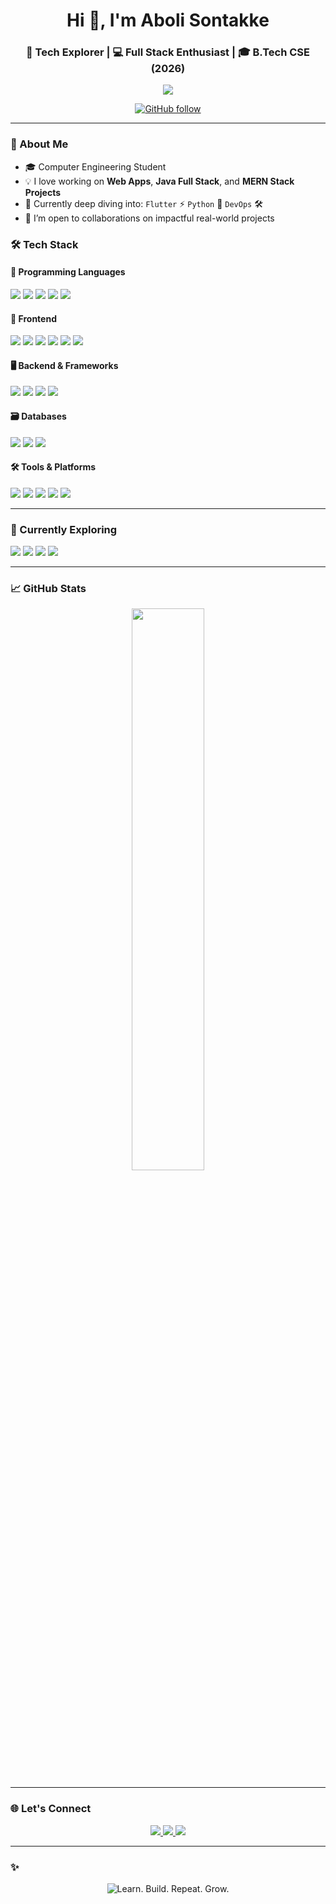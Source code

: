 <h1 align="center">Hi 👋, I'm Aboli Sontakke</h1>
<h3 align="center">🚀 Tech Explorer | 💻 Full Stack Enthusiast | 🎓 B.Tech CSE (2026)</h3>

<!-- Typing Animation Header -->
<p align="center">
  <img src="https://readme-typing-svg.herokuapp.com?font=Fira+Code&weight=500&pause=1000&color=00BFFF&center=true&vCenter=true&width=435&lines=Full+Stack+Developer;Code.+Build.+Repeat.+Grow." />
</p>

<p align="center">
  <a href="https://github.com/abolisontakke?tab=followers">
    <img src="https://img.shields.io/github/followers/abolisontakke?label=Follow%20Me&style=social" alt="GitHub follow" />
  </a>
</p>

---

### 👀 About Me  
- 🎓 Computer Engineering Student  
- 💡 I love working on **Web Apps**, **Java Full Stack**, and **MERN Stack Projects**  
- 🌱 Currently deep diving into: `Flutter` ⚡ `Python` 🐍 `DevOps` 🛠️   
- 🤝 I’m open to collaborations on impactful real-world projects  

### 🛠️ Tech Stack

#### 🧾 Programming Languages
<p>
  <img src="https://img.shields.io/badge/Java-%23ED8B00.svg?style=for-the-badge&logo=java&logoColor=white"/> 
  <img src="https://img.shields.io/badge/C++-%2300599C.svg?style=for-the-badge&logo=c%2B%2B&logoColor=white"/>
  <img src="https://img.shields.io/badge/Python-%2314354C.svg?style=for-the-badge&logo=python&logoColor=white"/>
  <img src="https://img.shields.io/badge/JavaScript-%23F7DF1E.svg?style=for-the-badge&logo=javascript&logoColor=black"/>
  <img src="https://img.shields.io/badge/TypeScript-%23007ACC.svg?style=for-the-badge&logo=typescript&logoColor=white"/>
</p>

#### 🎨 Frontend
<p>
  <img src="https://img.shields.io/badge/HTML5-%23E34F26.svg?style=for-the-badge&logo=html5&logoColor=white"/> 
  <img src="https://img.shields.io/badge/CSS3-%231572B6.svg?style=for-the-badge&logo=css3&logoColor=white"/> 
  <img src="https://img.shields.io/badge/Bootstrap-%23563D7C.svg?style=for-the-badge&logo=bootstrap&logoColor=white"/>
  <img src="https://img.shields.io/badge/React-%2361DAFB.svg?style=for-the-badge&logo=react&logoColor=black"/>
  <img src="https://img.shields.io/badge/Angular-%23DD0031.svg?style=for-the-badge&logo=angular&logoColor=white"/>
  <img src="https://img.shields.io/badge/Flutter-%2302569B.svg?style=for-the-badge&logo=flutter&logoColor=white"/>
</p>

#### 🖥 Backend & Frameworks
<p>
  <img src="https://img.shields.io/badge/Node.js-%23339933.svg?style=for-the-badge&logo=node.js&logoColor=white"/> 
  <img src="https://img.shields.io/badge/Express.js-%23000000.svg?style=for-the-badge&logo=express&logoColor=white"/>
  <img src="https://img.shields.io/badge/Spring Boot-%236DB33F.svg?style=for-the-badge&logo=springboot&logoColor=white"/>
  <img src="https://img.shields.io/badge/Docker-%230db7ed.svg?style=for-the-badge&logo=docker&logoColor=white"/>
</p>

#### 🗃️ Databases
<p>
  <img src="https://img.shields.io/badge/MySQL-%2300f.svg?style=for-the-badge&logo=mysql&logoColor=white"/>
  <img src="https://img.shields.io/badge/MongoDB-%2347A248.svg?style=for-the-badge&logo=mongodb&logoColor=white"/>
  <img src="https://img.shields.io/badge/Oracle-%23F80000.svg?style=for-the-badge&logo=oracle&logoColor=white"/>
</p>

#### 🛠 Tools & Platforms
<p>
  <img src="https://img.shields.io/badge/Git-%23F05032.svg?style=for-the-badge&logo=git&logoColor=white"/> 
  <img src="https://img.shields.io/badge/GitHub-%23121011.svg?style=for-the-badge&logo=github&logoColor=white"/> 
  <img src="https://img.shields.io/badge/Postman-%23FF6C37.svg?style=for-the-badge&logo=postman&logoColor=white"/> 
  <img src="https://img.shields.io/badge/VSCode-%23007ACC.svg?style=for-the-badge&logo=visual-studio-code&logoColor=white"/>
  <img src="https://img.shields.io/badge/Eclipse-2C2255?style=for-the-badge&logo=eclipse&logoColor=white"/>
</p>

---

### 🌱 Currently Exploring
<p>
  <img src="https://img.shields.io/badge/-Flutter-02569B?style=for-the-badge&logo=flutter&logoColor=white" />
  <img src="https://img.shields.io/badge/-Python-3776AB?style=for-the-badge&logo=python&logoColor=white" />
  <img src="https://img.shields.io/badge/-DevOps-FF6C37?style=for-the-badge&logo=devops&logoColor=white" />
  <img src="https://img.shields.io/badge/-Docker-2496ED?style=for-the-badge&logo=docker&logoColor=white" />
</p>

---

### 📈 GitHub Stats
<div align="center">
  <img src="https://github-readme-stats.vercel.app/api?username=abolisontakke&show_icons=true&theme=radical" width="48%" />
</div>

---

### 🌐 Let's Connect
<p align="center">
  <a href="https://www.linkedin.com/in/aboli-sachin-s-250684259" target="_blank">
    <img src="https://img.shields.io/badge/-LinkedIn-blue?style=for-the-badge&logo=linkedin&logoColor=white" />
  </a>
  <a href="mailto:abolisontakke04@gmail.com">
    <img src="https://img.shields.io/badge/-Gmail-D14836?style=for-the-badge&logo=gmail&logoColor=white" />
  </a>
  <a href="https://github.com/abolisontakke">
    <img src="https://img.shields.io/badge/-GitHub-181717?style=for-the-badge&logo=github&logoColor=white" />
  </a>
</p>

---

### ✨
<p align="center">
  <img src="https://readme-typing-svg.herokuapp.com?font=Fira+Code&pause=1000&center=true&vCenter=true&color=F7797D&width=435&lines=Learn.+Build.+Repeat.+Grow." alt="Learn. Build. Repeat. Grow.">
</p>
